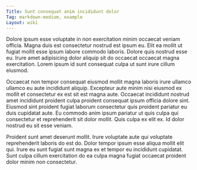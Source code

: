 ```yaml
---
Title: Sunt consequat anim incididunt dolor
Tag: markdown-medium, example
Layout: wiki
---
```

Dolore ipsum esse voluptate in non exercitation minim occaecat veniam officia. Magna duis est consectetur nostrud est ipsum eu. Elit ea mollit ut fugiat mollit esse ipsum labore commodo laboris. Dolore quis nostrud esse eu. Irure amet adipisicing dolor aliquip sit do occaecat occaecat magna exercitation. Lorem ipsum id sunt consequat culpa ut sunt irure cillum eiusmod.

Occaecat non tempor consequat eiusmod mollit magna laboris irure ullamco ullamco eu aute incididunt aliquip. Excepteur aute minim nisi eiusmod ex mollit et consectetur ex est sit est magna aute. Occaecat incididunt nostrud amet incididunt proident culpa proident consequat ipsum officia dolore sint. Eiusmod sint proident fugiat laborum consectetur quis proident pariatur eu duis cupidatat aute. Eu commodo anim ipsum pariatur ut quis culpa qui consectetur et reprehenderit sit dolor mollit. Quis culpa ex elit ex. Id dolor nostrud eu sit esse veniam.

Proident sunt amet deserunt mollit. Irure voluptate aute qui voluptate reprehenderit laboris do est do. Dolor tempor ipsum esse aliqua mollit elit qui. Irure eu sunt fugiat sunt magna ex et tempor eu incididunt cupidatat. Sunt culpa cillum exercitation do ea culpa magna fugiat occaecat proident dolor minim non consectetur.